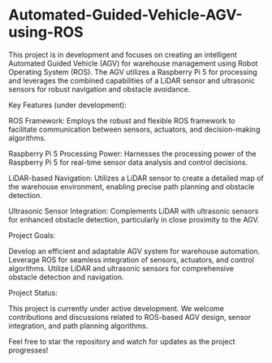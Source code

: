 # Automated-Guided-Vehicle-AGV-using-ROS

This project is in development and focuses on creating an intelligent Automated Guided Vehicle (AGV) for warehouse management using Robot Operating System (ROS). The AGV utilizes a Raspberry Pi 5 for processing and leverages the combined capabilities of a LiDAR sensor and ultrasonic sensors for robust navigation and obstacle avoidance.

Key Features (under development):

ROS Framework: Employs the robust and flexible ROS framework to facilitate communication between sensors, actuators, and decision-making algorithms.

Raspberry Pi 5 Processing Power: Harnesses the processing power of the Raspberry Pi 5 for real-time sensor data analysis and control decisions.

LiDAR-based Navigation: Utilizes a LiDAR sensor to create a detailed map of the warehouse environment, enabling precise path planning and obstacle detection.

Ultrasonic Sensor Integration: Complements LiDAR with ultrasonic sensors for enhanced obstacle detection, particularly in close proximity to the AGV.


Project Goals:

Develop an efficient and adaptable AGV system for warehouse automation.
Leverage ROS for seamless integration of sensors, actuators, and control algorithms.
Utilize LiDAR and ultrasonic sensors for comprehensive obstacle detection and navigation.

Project Status:

This project is currently under active development. We welcome contributions and discussions related to ROS-based AGV design, sensor integration, and path planning algorithms.

Feel free to star the repository and watch for updates as the project progresses!

